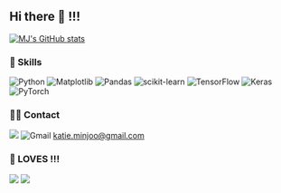 ## Hi there 👋 !!!

[![MJ's GitHub stats](https://github-readme-stats.vercel.app/api?username=katieminjoo)](https://github.com/anuraghazra/github-readme-stats)

### 🚀 Skills
![Python](https://img.shields.io/badge/python-3670A0?style=for-the-badge&logo=python&logoColor=ffdd54)
![Matplotlib](https://img.shields.io/badge/Matplotlib-%23ffffff.svg?style=for-the-badge&logo=Matplotlib&logoColor=black)
![Pandas](https://img.shields.io/badge/pandas-%23150458.svg?style=for-the-badge&logo=pandas&logoColor=white)
![scikit-learn](https://img.shields.io/badge/scikit--learn-%23F7931E.svg?style=for-the-badge&logo=scikit-learn&logoColor=white)
![TensorFlow](https://img.shields.io/badge/TensorFlow-%23FF6F00.svg?style=for-the-badge&logo=TensorFlow&logoColor=white)
![Keras](https://img.shields.io/badge/Keras-%23D00000.svg?style=for-the-badge&logo=Keras&logoColor=white)
![PyTorch](https://img.shields.io/badge/PyTorch-%23EE4C2C.svg?style=for-the-badge&logo=PyTorch&logoColor=white)

### 👩‍💻 Contact
<a href="https://www.linkedin.com/in/katie-minjoo-kim-9335ab218/"><img src="https://img.shields.io/badge/LinkedIn-0077B5?style=for-the-badge&logo=linkedin&logoColor=white"/></a>
![Gmail](https://img.shields.io/badge/Gmail-D14836?style=for-the-badge&logo=gmail&logoColor=white) katie.minjoo@gmail.com

### 🫶 LOVES !!!
<a href = 'https://open.spotify.com/album/2lIZef4lzdvZkiiCzvPKj7?si=8h4CTEtPRUydRsbQx4oXig'><img src = 'https://img.shields.io/badge/Spotify-1ED760?&style=for-the-badge&logo=spotify&logoColor=white'/></a>
![](https://img.shields.io/badge/Pinterest-BD081C?style=for-the-badge&logo=Pinterest&logoColor=white)
<!--
**katieminjoo/katieminjoo** is a ✨ _special_ ✨ repository because its `README.md` (this file) appears on your GitHub profile.

Here are some ideas to get you started:

- 🔭 I’m currently working on ...
- 🌱 I’m currently learning ...
- 👯 I’m looking to collaborate on ...
- 🤔 I’m looking for help with ...
- 💬 Ask me about ...
- 📫 How to reach me: ...
- 😄 Pronouns: ...
- ⚡ Fun fact: ...
-->
